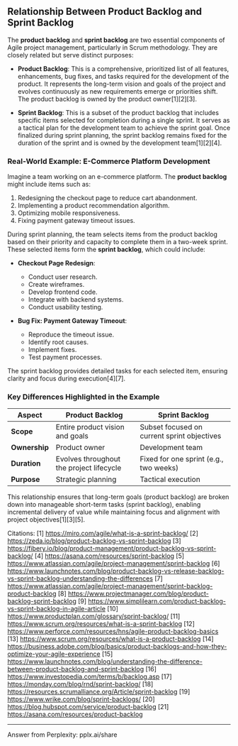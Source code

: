 ## Relationship Between Product Backlog and Sprint Backlog

The **product backlog** and **sprint backlog** are two essential components of Agile project management, particularly in Scrum methodology. They are closely related but serve distinct purposes:

- **Product Backlog**: This is a comprehensive, prioritized list of all features, enhancements, bug fixes, and tasks required for the development of the product. It represents the long-term vision and goals of the project and evolves continuously as new requirements emerge or priorities shift. The product backlog is owned by the product owner[1][2][3].

- **Sprint Backlog**: This is a subset of the product backlog that includes specific items selected for completion during a single sprint. It serves as a tactical plan for the development team to achieve the sprint goal. Once finalized during sprint planning, the sprint backlog remains fixed for the duration of the sprint and is owned by the development team[1][2][4].

### Real-World Example: E-Commerce Platform Development

Imagine a team working on an e-commerce platform. The **product backlog** might include items such as:

1. Redesigning the checkout page to reduce cart abandonment.
2. Implementing a product recommendation algorithm.
3. Optimizing mobile responsiveness.
4. Fixing payment gateway timeout issues.

During sprint planning, the team selects items from the product backlog based on their priority and capacity to complete them in a two-week sprint. These selected items form the **sprint backlog**, which could include:

- **Checkout Page Redesign**:
  - Conduct user research.
  - Create wireframes.
  - Develop frontend code.
  - Integrate with backend systems.
  - Conduct usability testing.

- **Bug Fix: Payment Gateway Timeout**:
  - Reproduce the timeout issue.
  - Identify root causes.
  - Implement fixes.
  - Test payment processes.

The sprint backlog provides detailed tasks for each selected item, ensuring clarity and focus during execution[4][7].

### Key Differences Highlighted in the Example

| **Aspect**               | **Product Backlog**                                | **Sprint Backlog**                                |
|---------------------------|---------------------------------------------------|--------------------------------------------------|
| **Scope**                | Entire product vision and goals                   | Subset focused on current sprint objectives      |
| **Ownership**            | Product owner                                     | Development team                                 |
| **Duration**             | Evolves throughout the project lifecycle          | Fixed for one sprint (e.g., two weeks)           |
| **Purpose**              | Strategic planning                                | Tactical execution                               |

This relationship ensures that long-term goals (product backlog) are broken down into manageable short-term tasks (sprint backlog), enabling incremental delivery of value while maintaining focus and alignment with project objectives[1][3][5].

Citations:
[1] https://miro.com/agile/what-is-a-sprint-backlog/
[2] https://zeda.io/blog/product-backlog-vs-sprint-backlog
[3] https://fibery.io/blog/product-management/product-backlog-vs-sprint-backlog/
[4] https://asana.com/resources/sprint-backlog
[5] https://www.atlassian.com/agile/project-management/sprint-backlog
[6] https://www.launchnotes.com/blog/product-backlog-vs-release-backlog-vs-sprint-backlog-understanding-the-differences
[7] https://www.atlassian.com/agile/project-management/sprint-backlog-product-backlog
[8] https://www.projectmanager.com/blog/product-backlog-sprint-backlog
[9] https://www.simplilearn.com/product-backlog-vs-sprint-backlog-in-agile-article
[10] https://www.productplan.com/glossary/sprint-backlog/
[11] https://www.scrum.org/resources/what-is-a-sprint-backlog
[12] https://www.perforce.com/resources/hns/agile-product-backlog-basics
[13] https://www.scrum.org/resources/what-is-a-product-backlog
[14] https://business.adobe.com/blog/basics/product-backlogs-and-how-they-optimize-your-agile-experience
[15] https://www.launchnotes.com/blog/understanding-the-difference-between-product-backlog-and-sprint-backlog
[16] https://www.investopedia.com/terms/b/backlog.asp
[17] https://monday.com/blog/rnd/sprint-backlog/
[18] https://resources.scrumalliance.org/Article/sprint-backlog
[19] https://www.wrike.com/blog/sprint-backlogs/
[20] https://blog.hubspot.com/service/product-backlog
[21] https://asana.com/resources/product-backlog

---
Answer from Perplexity: pplx.ai/share
